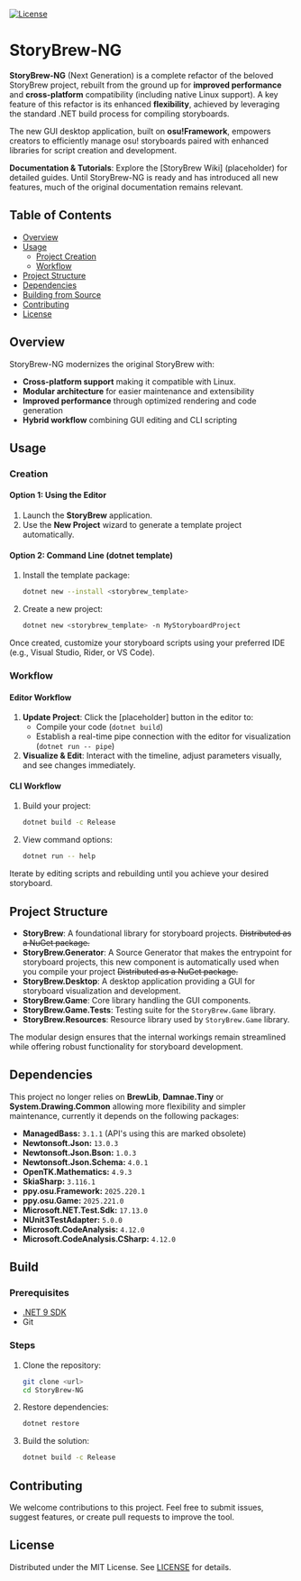 ﻿[![License](https://img.shields.io/badge/license-MIT-blue.svg)](LICENSE)

# StoryBrew-NG

**StoryBrew-NG** (Next Generation) is a complete refactor of the beloved StoryBrew project, rebuilt from the ground up for **improved performance** and **cross-platform** compatibility (including native Linux support). A key feature of this refactor is its enhanced **flexibility**, achieved by leveraging the standard .NET build process for compiling storyboards.

The new GUI desktop application, built on **osu!Framework**, empowers creators to efficiently manage osu! storyboards paired with enhanced libraries for script creation and development.

**Documentation & Tutorials**: Explore the [StoryBrew Wiki] (placeholder) for detailed guides. Until StoryBrew-NG is ready and has introduced all new features, much of the original documentation remains relevant.

## Table of Contents
- [Overview](#overview)
- [Usage](#usage)
  - [Project Creation](#creation)
  - [Workflow](#workflow)
- [Project Structure](#project-structure)
- [Dependencies](#dependencies)
- [Building from Source](#build)
- [Contributing](#contributing)
- [License](#license)

## Overview

StoryBrew-NG modernizes the original StoryBrew with:
- **Cross-platform support** making it compatible with Linux.
- **Modular architecture** for easier maintenance and extensibility
- **Improved performance** through optimized rendering and code generation
- **Hybrid workflow** combining GUI editing and CLI scripting

## Usage

### Creation

#### Option 1: Using the Editor

1. Launch the **StoryBrew** application.
2. Use the **New Project** wizard to generate a template project automatically.

#### Option 2: Command Line (dotnet template)

1. Install the template package:
   ```bash
   dotnet new --install <storybrew_template>
   ```
2. Create a new project:
   ```bash
   dotnet new <storybrew_template> -n MyStoryboardProject
   ```

Once created, customize your storyboard scripts using your preferred IDE (e.g., Visual Studio, Rider, or VS Code).

### Workflow

#### Editor Workflow

1. **Update Project**: Click the [placeholder] button in the editor to:
   - Compile your code (`dotnet build`)
   - Establish a real-time pipe connection with the editor for visualization (`dotnet run -- pipe`)
2. **Visualize & Edit**: Interact with the timeline, adjust parameters visually, and see changes immediately.

#### CLI Workflow

1. Build your project:
   ```bash
   dotnet build -c Release
   ```
2. View command options:
   ```bash
   dotnet run -- help
   ```

Iterate by editing scripts and rebuilding until you achieve your desired storyboard.

## Project Structure

- **StoryBrew**: A foundational library for storyboard projects. ~~Distributed as a NuGet package.~~
- **StoryBrew.Generator**: A Source Generator that makes the entrypoint for storyboard projects, this new component is automatically used when you compile your project ~~Distributed as a NuGet package.~~
- **StoryBrew.Desktop**: A desktop application providing a GUI for storyboard visualization and development. 
- **StoryBrew.Game**: Core library handling the GUI components.
- **StoryBrew.Game.Tests**: Testing suite for the `StoryBrew.Game` library.
- **StoryBrew.Resources**: Resource library used by `StoryBrew.Game` library.

The modular design ensures that the internal workings remain streamlined while offering robust functionality for storyboard development.

## Dependencies

This project no longer relies on **BrewLib**, **Damnae.Tiny** or **System.Drawing.Common** allowing more flexibility and simpler maintenance, currently it depends on the following packages:

- **ManagedBass:** `3.1.1` (API's using this are marked obsolete)
- **Newtonsoft.Json:** `13.0.3`
- **Newtonsoft.Json.Bson:** `1.0.3`
- **Newtonsoft.Json.Schema:** `4.0.1`
- **OpenTK.Mathematics:** `4.9.3`
- **SkiaSharp:** `3.116.1`
- **ppy.osu.Framework:** `2025.220.1`
- **ppy.osu.Game:** `2025.221.0`
- **Microsoft.NET.Test.Sdk:** `17.13.0`
- **NUnit3TestAdapter:** `5.0.0`
- **Microsoft.CodeAnalysis:** `4.12.0`
- **Microsoft.CodeAnalysis.CSharp:** `4.12.0`

## Build

### Prerequisites

- [.NET 9 SDK](https://dotnet.microsoft.com/download)
- Git

### Steps

1. Clone the repository:
   ```bash
   git clone <url>
   cd StoryBrew-NG
   ```
2. Restore dependencies:
   ```bash
   dotnet restore
   ```
3. Build the solution:
   ```bash
   dotnet build -c Release
   ```

## Contributing

We welcome contributions to this project. Feel free to submit issues, suggest features, or create pull requests to improve the tool.

## License

Distributed under the MIT License. See [LICENSE](LICENSE) for details.